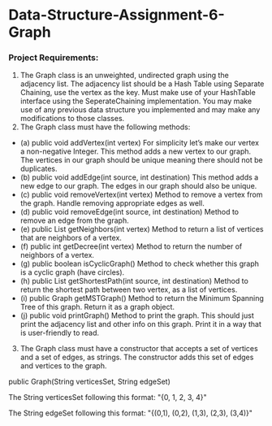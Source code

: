# Data-Structure-Assignment-6-Graph

### Project Requirements:
1. The Graph class is an unweighted, undirected graph using the adjacency list. The adjacency list should be a Hash Table using Separate Chaining, use the vertex as the key.
Must make use of your HashTable interface using the SeperateChaining implementation. You may make use of any previous data structure you implemented and may make any modifications to those classes.
2. The Graph class must have the following methods:
- (a) public void addVertex(int vertex)
For simplicity let’s make our vertex a non-negative Integer. This method adds a new vertex to our graph. The vertices in our graph should be unique meaning there should not be duplicates.
- (b) public void addEdge(int source, int destination)
This method adds a new edge to our graph. The edges in our graph should also be unique.
- (c) public void removeVertex(int vertex)
Method to remove a vertex from the graph. Handle removing appropriate edges as well.
- (d) public void removeEdge(int source, int destination) Method to remove an edge from the graph.
- (e) public List<Integer> getNeighbors(int vertex)
Method to return a list of vertices that are neighbors of a vertex.
- (f) public int getDecree(int vertex)
Method to return the number of neighbors of a vertex.
- (g) public boolean isCyclicGraph()
Method to check whether this graph is a cyclic graph (have circles).
- (h) public List<Integer> getShortestPath(int source, int destination) Method to return the shortest path between two vertex, as a list of vertices.
- (i) public Graph getMSTGraph()
Method to return the Minimum Spanning Tree of this graph. Return it as a graph object.
- (j) public void printGraph()
Method to print the graph. This should just print the adjacency list and other info on this graph. Print it in a way that is user-friendly to read.
3. The Graph class must have a constructor that accepts a set of vertices and a set of edges, as strings. The constructor adds this set of edges and vertices to the graph.

public Graph(String verticesSet, String edgeSet)

The String verticesSet following this format:
     "{0, 1, 2, 3, 4}"
     
The String edgeSet following this format:
     "{(0,1), (0,2), (1,3), (2,3), (3,4)}"
